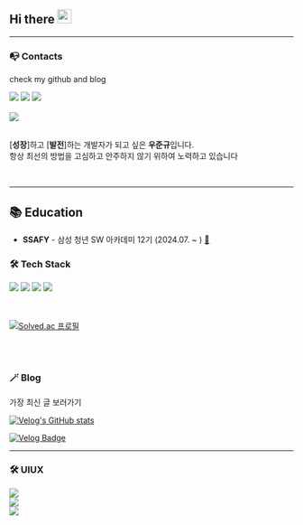 

<h2>Hi there <img src="https://media.giphy.com/media/hvRJCLFzcasrR4ia7z/giphy.gif" width="25" /></h2>
<div align="left">

---
<div align="left">

<h3 >📭 Contacts</h3>
<p> check my github and blog</p>
<p>
<a href="https://github.com/Woojungyu"><img src="https://hits.seeyoufarm.com/api/count/incr/badge.svg?url=https%3A%2F%2Fgithub.com%2Fejaman&count_bg=%23000000&title_bg=%23000000&icon=github.svg&icon_color=%23FFFFFF&title=Github&edge_flat=true"/></a>
 <a href="https://github.com/ejaman"><img src="https://hits.seeyoufarm.com/api/count/incr/badge.svg?url=https%3A%2F%2Fgithub.com%2Fejaman&count_bg=%23000000&title_bg=%23000000&icon=github.svg&icon_color=%23FFFFFF&title=Github&edge_flat=true"/></a>
<a href="https://velog.io/@dnwnsrb11/posts"><img src="https://img.shields.io/badge/Tech%20Blog-11B48A?style=flat-square&logo=Vimeo&logoColor=white&link=https://velog.io/@zaman17"/></a>&nbsp

<br>
<br>

<img src="https://media3.giphy.com/media/v1.Y2lkPTc5MGI3NjExd3MyMHgwMnhvNnFwZmNqZjRoMjUzYjNnYzB5YjV0c3NoYzlscTJibyZlcD12MV9pbnRlcm5hbF9naWZfYnlfaWQmY3Q9Zw/2IudUHdI075HL02Pkk/giphy.webp"/>

<br>
<br>


[**성장**]하고 [**발전**]하는 개발자가 되고 싶은 **우준규**입니다.  
항상 최선의 방법을 고심하고 안주하지 않기 위하여 노력하고 있습니다

<br>

<div align="left">

---

## 📚 Education

- **SSAFY** - 삼성 청년 SW 아카데미 12기 (2024.07. ~ ) [:link:](https://www.ssafy.com/ksp/jsp/swp/swpMain.jsp)

</td>
</tr>
<tr>
<td align="left" valign="top" width="58%">

### 🛠 Tech Stack

<div>
<img src="https://img.shields.io/badge/Python-3776AB?style=flat-square&logo=Python&logoColor=white"/>
<img src="https://img.shields.io/badge/HTML-E34F26?style=flat-square&logo=HTML5&logoColor=white"/>
<img src="https://img.shields.io/badge/CSS3-F68212?style=flat-square&logo=CSS3&logoColor=white"/>
<img src="https://img.shields.io/badge/Git-F05032?style=flat-square&logo=Git&logoColor=white"/>

</div>

<br>
<br>

<div align="left">

[![Solved.ac
프로필](http://mazassumnida.wtf/api/generate_badge?boj={dnwnsrb11})](https://solved.ac/{handle})

<br>
<br>

<h3 >🪄 Blog </h3>
 <p>가장 최신 글 보러가기<p>

[![Velog's GitHub stats](https://velog-readme-stats.vercel.app/api?name=dnwnsrb11&color=dark)](https://velog.io/@dnwnsrb11)

[![Velog Badge](http://img.shields.io/badge/Velog-white?style=flat-square&logo=Velog&link=https://velog.io/@thundevistan/)](https://velog.io/@thundevistan)


</td>

---
<div align="left">

### 🛠 UIUX
<div align="left">
<a href="https://iac.knu.ac.kr/"><img src="https://iac.knu.ac.kr/assets/images/cmn/hd-logo_w.svg"/></a> <br>
<a href="https://www.toever.co.kr/main/index"><img src="https://encrypted-tbn0.gstatic.com/images?q=tbn:ANd9GcQ6oPz_Pdvo_rc9hCBDzDGvizyx2yrRyyKwpPPYHi3eDpRk2VCS29wWD5MGIIc9phx841Y&usqp=CAU"/></a> <br>
<a href="https://www.doldol.net/"><img src="https://www.doldol.net/resources/dist/img/cmn/hd-logo.svg"/></a>









<!--
**Woojungyu/Woojungyu** is a ✨ _special_ ✨ repository because its `README.md` (this file) appears on your GitHub profile.

Here are some ideas to get you started:

- 🔭 I’m currently working on ...
- 🌱 I’m currently learning ...
- 👯 I’m looking to collaborate on ...
- 🤔 I’m looking for help with ...
- 💬 Ask me about ...
- 📫 How to reach me: ...
- 😄 Pronouns: ...
- ⚡ Fun fact: ...
-->
